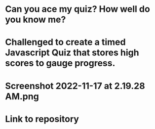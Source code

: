 # Can you ace my quiz? How well do you know me?
# Challenged to create a timed Javascript Quiz that stores high scores to gauge progress. 
# Screenshot 2022-11-17 at 2.19.28 AM.png
# Link to repository 
